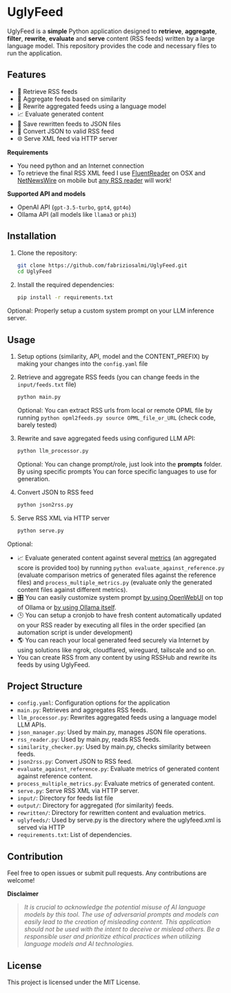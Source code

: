 # UglyFeed

UglyFeed is a **simple** Python application designed to **retrieve**, **aggregate**, **filter**, **rewrite**, **evaluate** and **serve** content (RSS feeds) written by a large language model. This repository provides the code and necessary files to run the application.

## Features

- 📡 Retrieve RSS feeds
- 🧮 Aggregate feeds based on similarity
- 🤖 Rewrite aggregated feeds using a language model
- 📈 Evaluate generated content
- 💾 Save rewritten feeds to JSON files
- 🔁 Convert JSON to valid RSS feed
- 🌐 Serve XML feed via HTTP server

**Requirements**

- You need python and an Internet connection 
- To retrieve the final RSS XML feed I use [FluentReader](https://github.com/yang991178/fluent-reader) on OSX and [NetNewsWire](https://netnewswire.com/) on mobile but [any RSS reader](https://github.com/topics/rss-reader) will work!

**Supported API and models**

- OpenAI API (`gpt-3.5-turbo`, `gpt4`, `gpt4o`)
- Ollama API (all models like `llama3` or `phi3`)
  
## Installation

1. Clone the repository:
    ```sh
    git clone https://github.com/fabriziosalmi/UglyFeed.git
    cd UglyFeed
    ```

2. Install the required dependencies:
    ```sh
    pip install -r requirements.txt
    ```
Optional: 
Properly setup a custom system prompt on your LLM inference server.
   
## Usage

1. Setup options (similarity, API, model and the CONTENT_PREFIX) by making your changes into the `config.yaml` file

2. Retrieve and aggregate RSS feeds (you can change feeds in the `input/feeds.txt` file)
    ```sh
    python main.py
    ```

   Optional: You can extract RSS urls from local or remote OPML file by running `python opml2feeds.py source OPML_file_or_URL` (check code, barely tested)

3. Rewrite and save aggregated feeds using configured LLM API:

    ```sh
    python llm_processor.py
    ```
   
    Optional: You can change prompt/role, just look into the **prompts** folder. By using specific prompts You can force specific languages to use for generation.
   
4. Convert JSON to RSS feed
    ```sh
    python json2rss.py
    ```
    
5. Serve RSS XML via HTTP server
    ```sh
    python serve.py
    ```

Optional:
- 📈 Evaluate generated content against several [metrics](https://github.com/fabriziosalmi/UglyFeed/blob/main/docs/metrics.md) (an aggregated score is provided too) by running `python evaluate_against_reference.py` (evaluate comparison metrics of generated files against the reference files) and `process_multiple_metrics.py` (evaluate only the generated content files against different metrics).
- 🎛️ You can easily customize system prompt [by using OpenWebUI](https://github.com/open-webui/open-webui) on top of Ollama or [by using Ollama itself](https://github.com/ollama/ollama/blob/main/docs/modelfile.md).
- 🕒 You can setup a cronjob to have fresh content automatically updated on your RSS reader by executing all files in the order specified (an automation script is under development)
- 🌎 You can reach your local generated feed securely via Internet by using solutions like ngrok, cloudflared, wireguard, tailscale and so on.
- You can create RSS from any content by using RSSHub and rewrite its feeds by using UglyFeed.

## Project Structure

- `config.yaml`: Configuration options for the application
- `main.py`: Retrieves and aggregates RSS feeds.
- `llm_processor.py`: Rewrites aggregated feeds using a language model LLM APIs.
- `json_manager.py`: Used by main.py, manages JSON file operations. 
- `rss_reader.py`: Used by main.py, reads RSS feeds.
- `similarity_checker.py`: Used by main.py, checks similarity between feeds.
- `json2rss.py`: Convert JSON to RSS feed.
- `evaluate_against_reference.py`: Evaluate metrics of generated content against reference content.
- `process_multiple_metrics.py`: Evaluate metrics of generated content.
- `serve.py`: Serve RSS XML via HTTP server.
- `input/`: Directory for feeds list file
- `output/`: Directory for aggregated (for similarity) feeds.
- `rewritten/`: Directory for rewritten content and evaluation metrics.
- `uglyfeeds/`: Used by serve.py is the directory where the uglyfeed.xml is served via HTTP
- `requirements.txt`: List of dependencies.

## Contribution

Feel free to open issues or submit pull requests. Any contributions are welcome!

**Disclaimer**

> _It is crucial to acknowledge the potential misuse of AI language models by this tool. The use of adversarial prompts and models can easily lead to the creation of misleading content. This application should not be used with the intent to deceive or mislead others. Be a responsible user and prioritize ethical practices when utilizing language models and AI technologies._

## License

This project is licensed under the MIT License.
